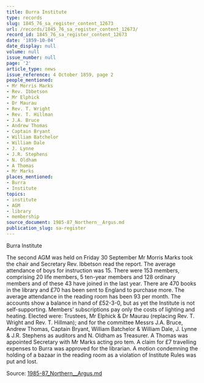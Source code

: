 ```yaml
---
title: Burra Institute
type: records
slug: 1845_76_sa_register_content_12673
url: /records/1845_76_sa_register_content_12673/
record_id: 1845_76_sa_register_content_12673
date: '1859-10-04'
date_display: null
volume: null
issue_number: null
page: '2'
article_type: news
issue_reference: 4 October 1859, page 2
people_mentioned:
- Mr Morris Marks
- Rev. Ibbetson
- Mr Elphick
- Dr Maurau
- Rev. T. Wright
- Rev. T. Hillman
- J.A. Bruce
- Andrew Thomas
- Captain Bryant
- William Batchelor
- William Dale
- J. Lynne
- J.R. Stephens
- N. Oldham
- A Thomas
- Mr Marks
places_mentioned:
- Burra
- Institute
topics:
- institute
- AGM
- library
- membership
source_document: 1985-87_Northern__Argus.md
publication_slug: sa-register
---
```


Burra Institute

The second AGM was held on Friday 30 September Mr Morris Marks took the chair and Secretary Rev. Ibbetson read the report.  The average attendance of boys for instruction was 15.  There were 153 members, comprising 20 life members, 5 ten-year members and 128 ordinary members and of these 43 have joined in the last year.  There are 470 books in the library and £70 has been sent to England to purchase more.  The average attendance in the reading room has been 93 per month.  The accounts show a balance in hand of £52-3-0, but as yet the Institute is not self-supporting.  Members’ subscriptions pay only the costs of lighting and heating.  Elected were: Trustees, Mr Elphick & Dr Maurau (replacing Rev. T. Wright and Rev. T. Hillman); and for the committee Messrs J.A. Bruce, Andrew Thomas, Captain Bryant, William Batchelor & William Dale, J. Lynne & J.R. Stephens as auditors and N. Oldham as Treasurer.  A Thomas was appointed Secretary with Mr Marks acting pro tem.  A claim for £7 travelling expenses to Burra was approved for the librarian.  A motion condemning the holding of a bazaar in the reading room as a violation of Institute Rules was put and lost.

Source: [1985-87_Northern__Argus.md](/downloads/markdown/1985-87_Northern__Argus.md)
